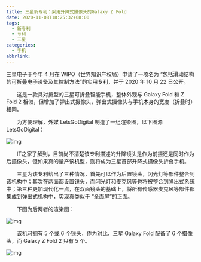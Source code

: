 ```yaml
---
title: 三星新专利：采用升降式摄像头的Galaxy Z Fold
date: 2020-11-08T18:25:32+08:00
tags:
  - 新专利
  - 专利
  - 三星
categories:
  - 手机
abbrlink:
---
```


三星电子于今年 4 月在 WIPO（世界知识产权局）申请了一项名为 “包括滑动结构的可折叠电子设备及其控制方法”的实用专利，并于 2020 年 10 月 22 日公开。

　　这是一款具对折型的三星可折叠智能手机，整体外观与 Galaxy Fold 和 Z Fold 2 相似，但增加了弹出式摄像头，弹出式摄像头与手机本身的宽度（折叠时）相同。

　　为方便理解，外媒 LetsGoDigital 制造了一组渲染图，以下图源 LetsGoDigital：

![img](https://cdn.jsdelivr.net/gh/yakeing/Documentation@main/Hexo/images/c312-kcaeqzx1872719.jpg)

　　IT之家了解到，目前尚不清楚该专利描述的升降镜头是作为前摄还是同时作为后摄像头，但如果真的量产该机型，则将成为三星首部升降式摄像头折叠手机。

　　三星为该专利给出了三种情况，首先可以作为后置镜头，闪光灯等部件整合到该机构中；其次在两面都设置镜头，而闪光灯和麦克风等也将被整合到弹出式系统中；第三种更加现代化一点，在双面镜头的基础上，将所有传感器麦克风等部件都集成到弹出式机构中，实现真类似于 “全面屏”的正面。

　　下图为后两者的渲染图：

![img](https://cdn.jsdelivr.net/gh/yakeing/Documentation@main/Hexo/images/5e72-kcaeqzx1872724.jpg)

　　该机可拥有 5 个或 6 个镜头，作为对比，三星 Galaxy Fold 配备了 6 个摄像头，而 Galaxy Z Fold 2 只有 5 个。

![img](https://cdn.jsdelivr.net/gh/yakeing/Documentation@main/Hexo/images/9500-kcaeqzx1872788.jpg)